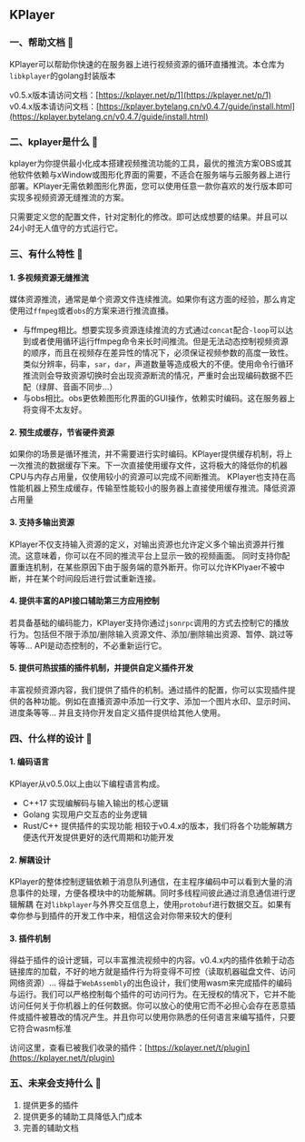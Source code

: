 KPlayer
---
### 一、帮助文档 🔔
KPlayer可以帮助你快速的在服务器上进行视频资源的循环直播推流。本仓库为`libkplayer`的golang封装版本

v0.5.x版本请访问文档：[https://kplayer.net/p/1](https://kplayer.net/p/1)  
v0.4.x版本请访问文档：[https://kplayer.bytelang.cn/v0.4.7/guide/install.html](https://kplayer.bytelang.cn/v0.4.7/guide/install.html)

### 二、kplayer是什么 💬
kplayer为你提供最小化成本搭建视频推流功能的工具，最优的推流方案OBS或其他软件依赖与xWindow或图形化界面的需要，不适合在服务端与云服务器上进行部署。KPlayer无需依赖图形化界面，您可以使用任意一款你喜欢的发行版本即可实现多视频资源无缝推流的方案。

只需要定义您的配置文件，针对定制化的修改。即可达成想要的结果。并且可以24小时无人值守的方式运行它。

### 三、有什么特性 🚀
#### 1. 多视频资源无缝推流  
媒体资源推流，通常是单个资源文件连续推流。如果你有这方面的经验，那么肯定使用过`ffmpeg`或者`obs`的方案来进行推流直播。
* 与ffmpeg相比。想要实现多资源连续推流的方式通过`concat`配合`-loop`可以达到或者使用循环运行ffmpeg命令来长时间推流。但是无法动态控制视频资源的顺序，而且在视频存在差异性的情况下，必须保证视频参数的高度一致性。类似分辨率，码率，`sar`，`dar`，声道数量等造成极大的不便。使用命令行循环推流则会导致资源切换时会出现资源断流的情况，严重时会出现编码数据不匹配（绿屏、音画不同步...）
* 与obs相比。obs更依赖图形化界面的GUI操作，依赖实时编码。这在服务器上将变得不太友好。

#### 2. 预生成缓存，节省硬件资源  
如果你的场景是循环推流，并不需要进行实时编码。KPlayer提供缓存机制，将上一次推流的数据缓存下来。下一次直接使用缓存文件，这将极大的降低你的机器CPU与内存占用量，仅使用较小的资源可以完成不间断推流。 
KPlayer也支持在高性能机器上预生成缓存，传输至性能较小的服务器上直接使用缓存推流。降低资源占用量

#### 3. 支持多输出资源  
KPlayer不仅支持输入资源的定义，对输出资源也允许定义多个输出资源并行推流。这意味着，你可以在不同的推流平台上显示一致的视频画面。
同时支持你配置重连机制，在某些原因下由于服务端的意外断开。你可以允许KPlyaer不被中断，并在某个时间段后进行尝试重新连接。

#### 4. 提供丰富的API接口辅助第三方应用控制  
若具备基础的编码能力，KPlayer支持你通过`jsonrpc`调用的方式去控制它的播放行为。包括但不限于添加/删除输入资源文件、添加/删除输出资源、暂停、跳过等等等...
API是动态控制的，不必重新运行它。

#### 5. 提供可热拔插的插件机制，并提供自定义插件开发  
丰富视频资源内容，我们提供了插件的机制。通过插件的配置，你可以实现插件提供的各种功能。例如在直播资源中添加一行文字、添加一个图片水印、显示时间、进度条等等...
并且支持你开发自定义插件提供给其他人使用。

### 四、什么样的设计 🎨
#### 1. 编码语言  
KPlayer从v0.5.0以上由以下编程语言构成。
* C++17 实现编解码与输入输出的核心逻辑
* Golang 实现用户交互态的业务逻辑
* Rust/C++ 提供插件的实现功能
相较于v0.4.x的版本，我们将各个功能解耦方便迭代开发提供更好的迭代周期和功能开发

#### 2. 解耦设计  
KPlayer的整体控制逻辑依赖于消息队列通信，在主程序编码中可以看到大量的消息事件的处理，方便各模块中的功能解耦。同时多线程间彼此通过消息通信进行逻辑解耦
在对`libkplayer`与外界交互信息上，使用`protobuf`进行数据交互。如果有幸你参与到插件的开发工作中来，相信这会对你带来较大的便利

#### 3. 插件机制  
得益于插件的设计逻辑，可以丰富推流视频中的内容。v0.4.x内的插件依赖于动态链接库的加载，不好的地方就是插件行为将变得不可控（读取机器磁盘文件、访问网络资源）...
得益于`WebAssembly`的出色设计，我们使用wasm来完成插件的编码与运行。我们可以严格控制每个插件的可访问行为。在无授权的情况下，它并不能访问任何关于你机器上的任何数据。你可以放心的使用它而不必担心会存在恶意插件或插件被篡改的情况产生。并且你可以使用你熟悉的任何语言来编写插件，只要它符合wasm标准

访问这里，查看已被我们收录的插件：[https://kplayer.net/t/plugin](https://kplayer.net/t/plugin)

### 五、未来会支持什么 🎉
1. 提供更多的插件
2. 提供更多的辅助工具降低入门成本
3. 完善的辅助文档